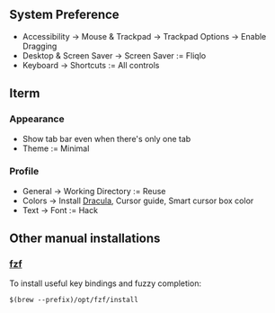 ## System Preference
- Accessibility -> Mouse & Trackpad -> Trackpad Options -> Enable Dragging
- Desktop & Screen Saver -> Screen Saver := Fliqlo
- Keyboard -> Shortcuts := All controls

## Iterm

### Appearance
- Show tab bar even when there's only one tab
- Theme := Minimal

### Profile
- General -> Working Directory := Reuse
- Colors -> Install [Dracula](https://draculatheme.com/iterm/), Cursor guide, Smart cursor box color
- Text -> Font := Hack

## Other manual installations

### [fzf](https://github.com/junegunn/fzf#using-homebrew-or-linuxbrew)

To install useful key bindings and fuzzy completion:
```
$(brew --prefix)/opt/fzf/install
```

